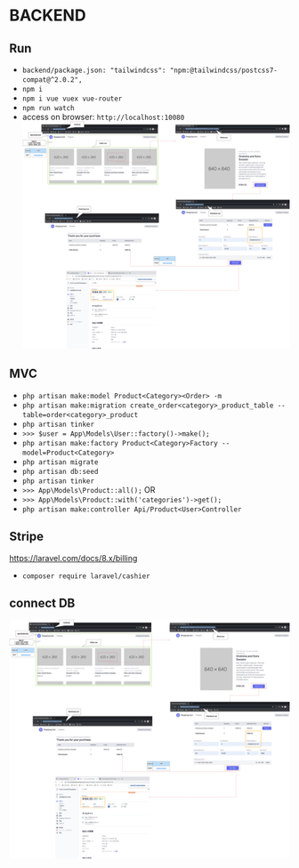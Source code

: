 # BACKEND

## Run

- `backend/package.json: "tailwindcss": "npm:@tailwindcss/postcss7-compat@^2.0.2",`
- `npm i`
- `npm i vue vuex vue-router`
- `npm run watch`
- access on browser: `http://localhost:10080`
![demo](screenshot/demo.png)

## MVC

- `php artisan make:model Product<Category><Order> -m`
- `php artisan make:migration create_order<category>_product_table --table=order<category>_product`
- `php artisan tinker`
- `>>> $user = App\Models\User::factory()->make();`
- `php artisan make:factory Product<Category>Factory --model=Product<Category>`
- `php artisan migrate`
- `php artisan db:seed`
- `php artisan tinker`
- `>>> App\Models\Product::all();`
OR
- `>>> App\Models\Product::with('categories')->get();`
- `php artisan make:controller Api/Product<User>Controller`

## Stripe

https://laravel.com/docs/8.x/billing
- `composer require laravel/cashier`

## connect DB

![demo](screenshot/demo.png)
